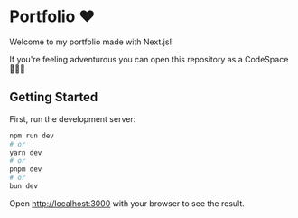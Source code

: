 # Portfolio ♥️

Welcome to my portfolio made with Next.js!

If you're feeling adventurous you can open this repository as a CodeSpace 👩🏽‍🚀

## Getting Started

First, run the development server:

```bash
npm run dev
# or
yarn dev
# or
pnpm dev
# or
bun dev
```

Open [http://localhost:3000](http://localhost:3000) with your browser to see the result.